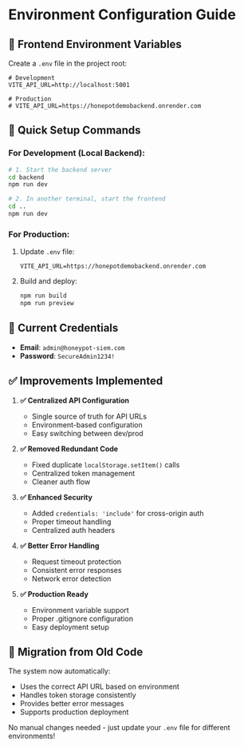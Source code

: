 # Environment Configuration Guide

## 🔧 Frontend Environment Variables

Create a `.env` file in the project root:

```env
# Development
VITE_API_URL=http://localhost:5001

# Production
# VITE_API_URL=https://honepotdemobackend.onrender.com
```

## 🚀 Quick Setup Commands

### For Development (Local Backend):
```bash
# 1. Start the backend server
cd backend
npm run dev

# 2. In another terminal, start the frontend
cd ..
npm run dev
```

### For Production:
1. Update `.env` file:
   ```env
   VITE_API_URL=https://honepotdemobackend.onrender.com
   ```

2. Build and deploy:
   ```bash
   npm run build
   npm run preview
   ```

## 🔐 Current Credentials
- **Email**: `admin@honeypot-siem.com`
- **Password**: `SecureAdmin1234!`

## ✅ Improvements Implemented

1. **✅ Centralized API Configuration**
   - Single source of truth for API URLs
   - Environment-based configuration
   - Easy switching between dev/prod

2. **✅ Removed Redundant Code**
   - Fixed duplicate `localStorage.setItem()` calls
   - Centralized token management
   - Cleaner auth flow

3. **✅ Enhanced Security**
   - Added `credentials: 'include'` for cross-origin auth
   - Proper timeout handling
   - Centralized auth headers

4. **✅ Better Error Handling**
   - Request timeout protection
   - Consistent error responses
   - Network error detection

5. **✅ Production Ready**
   - Environment variable support
   - Proper .gitignore configuration
   - Easy deployment setup

## 🔄 Migration from Old Code

The system now automatically:
- Uses the correct API URL based on environment
- Handles token storage consistently
- Provides better error messages
- Supports production deployment

No manual changes needed - just update your `.env` file for different environments!
